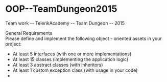 # OOP--TeamDungeon2015
Team work -- TelerikAcademy -- Team Dungeon -- 2015

General Requirements  
Please define and implement the following object - oriented assets in your project:
 * At least 5 interfaces (with one or more implementations)
 * At least 15 classes (implementing the application logic)
 * At least 3 abstract classes (with inheritors)
 * At least 1 custom exception class (with usage in your code)
 * 
